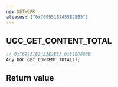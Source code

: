 ```yaml
---
ns: NETWORK
aliases: ["0x769951E2455E2EB5"]
---
```

## UGC_GET_CONTENT_TOTAL

```c
// 0x769951E2455E2EB5 0x81BD8D3B
Any UGC_GET_CONTENT_TOTAL();
```

## Return value
